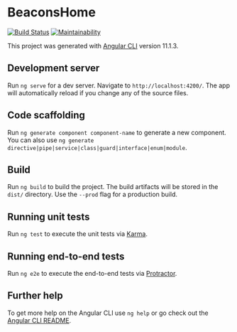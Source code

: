BeaconsHome
===========

[![Build Status](https://www.travis-ci.com/3D-Beacons/3d-beacons-front-end.svg?branch=main)](https://www.travis-ci.com/3D-Beacons/3d-beacons-front-end)
[![Maintainability](https://api.codeclimate.com/v1/badges/46275f5b160172376c10/maintainability)](https://codeclimate.com/github/3D-Beacons/3d-beacons-front-end/maintainability)

This project was generated with [Angular CLI](https://github.com/angular/angular-cli) version 11.1.3.

## Development server

Run `ng serve` for a dev server. Navigate to `http://localhost:4200/`. The app will automatically reload if you change any of the source files.

## Code scaffolding

Run `ng generate component component-name` to generate a new component. You can also use `ng generate directive|pipe|service|class|guard|interface|enum|module`.

## Build

Run `ng build` to build the project. The build artifacts will be stored in the `dist/` directory. Use the `--prod` flag for a production build.

## Running unit tests

Run `ng test` to execute the unit tests via [Karma](https://karma-runner.github.io).

## Running end-to-end tests

Run `ng e2e` to execute the end-to-end tests via [Protractor](http://www.protractortest.org/).

## Further help

To get more help on the Angular CLI use `ng help` or go check out the [Angular CLI README](https://github.com/angular/angular-cli/blob/master/README.md).
